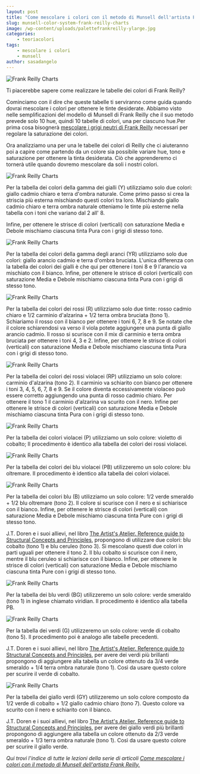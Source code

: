 ```yaml
---
layout: post
title: "Come mescolare i colori con il metodo di Munsell dell'artista Frank Reilly. Le tabelle dei colori di Frank Reilly."
slug: munsell-color-system-frank-reilly-charts
image: /wp-content/uploads/palettefrankreilly-ylarge.jpg
categories:
    - teoriacolori
tags:
    - mescolare i colori
    - munsell
author: sasadangelo
---
```


![Frank Reilly Charts](https://www.disegnoepittura.it/wp-content/uploads/palettefrankreilly-ylarge.jpg "Frank Reilly Charts")

Ti piacerebbe sapere come realizzare le tabelle dei colori di Frank Reilly?

Cominciamo con il dire che queste tabelle ti serviranno come guida quando dovrai mescolare i colori per ottenere le tinte desiderate. Abbiamo visto nelle semplificazioni del modello di Munsell di Frank Reilly che il suo metodo prevede solo 10 hue, quindi 10 tabelle di colori, una per ciascuno hue.Per prima cosa bisognerà [mescolare i grigi neutri di Frank Reilly](https://www.disegnoepittura.it/munsell-color-system-grigi-frank-reilly/) necessari per regolare la saturazione dei colori.

Ora analizziamo una per una le tabelle dei colori di Reilly che ci aiuteranno poi a capire come partendo da un colore sia possibile variare hue, tono e saturazione per ottenere la tinta desiderata. Ciò che apprenderemo ci tornerà utile quando dovremo mescolare da soli i nostri colori.

![Frank Reilly Charts](https://www.disegnoepittura.it/wp-content/uploads/palettefrankreilly-ylarge.jpg "Frank Reilly Charts")

Per la tabella dei colori della gamma dei gialli (Y) utilizziamo solo due colori: giallo cadmio chiaro e terra d'ombra naturale. Come primo passo si crea la striscia più esterna mischiando questi colori tra loro. Mischiando giallo cadmio chiaro e terra ombra naturale otteniamo le tinte più esterne nella tabella con i toni che variano dal 2 all' 8.

Infine, per ottenere le strisce di colori (verticali) con saturazione Media e Debole mischiamo ciascuna tinta Pura con i grigi di stesso tono.

![Frank Reilly Charts](/wp-content/uploads/palettefrankreilly-yr.jpg "Frank Reilly Charts")

Per la tabella dei colori della gamma degli aranci (YR) utilizziamo solo due colori: giallo arancio cadmio e terra d'ombra bruciata. L'unica differenza con la tabella dei colori dei gialli è che qui per ottenere i toni 8 e 9 l'arancio va mischiato con il bianco. Infine, per ottenere le strisce di colori (verticali) con saturazione Media e Debole mischiamo ciascuna tinta Pura con i grigi di stesso tono.

![Frank Reilly Charts](/wp-content/uploads/palettefrankreilly-r.jpg "Frank Reilly Charts")

Per la tabella dei colori dei rossi (R) utilizziamo solo due tinte: rosso cadmio chiaro e 1/2 carminio d'alzarina + 1/2 terra ombra bruciata (tono 1). Schiariamo il rosso con il bianco per ottenere i toni 6, 7, 8 e 9. Se notate che il colore schiarendosi va verso il viola potete aggiungere una punta di giallo arancio cadmio. Il rosso si scurisce con il mix di carminio e terra ombra bruciata per ottenere i toni 4, 3 e 2. Infine, per ottenere le strisce di colori (verticali) con saturazione Media e Debole mischiamo ciascuna tinta Pura con i grigi di stesso tono.

![Frank Reilly Charts](/wp-content/uploads/palettefrankreilly-rp.jpg "Frank Reilly Charts")

Per la tabella dei colori dei rossi violacei (RP) utilizziamo un solo colore: carminio d'alzarina (tono 2). Il carminio va schiarito con bianco per ottenere i toni 3, 4, 5, 6, 7, 8 e 9. Se il colore diventa eccessivamente violaceo può essere corretto aggiungendo una punta di rosso cadmio chiaro. Per ottenere il tono 1 il carminio d'alzarina va scurito con il nero. Infine per ottenere le strisce di colori (verticali) con saturazione Media e Debole mischiamo ciascuna tinta Pura con i grigi di stesso tono.

![Frank Reilly Charts](/wp-content/uploads/palettefrankreilly-p.jpg "Frank Reilly Charts")

Per la tabella dei colori violacei (P) utilizziamo un solo colore: violetto di cobalto; Il procedimento è identico alla tabella dei colori dei rossi violacei.

![Frank Reilly Charts](/wp-content/uploads/palettefrankreilly-pb.jpg "Frank Reilly Charts")

Per la tabella dei colori dei blu violacei (PB) utilizzeremo un solo colore: blu oltremare. Il procedimento è identico alla tabella dei colori violacei.

![Frank Reilly Charts](/wp-content/uploads/palettefrankreilly-b.jpg "Frank Reilly Charts")

Per la tabella dei colori blu (B) utilizziamo un solo colore: 1/2 verde smeraldo + 1/2 blu oltremare (tono 2). Il colore si scurisce con il nero e si schiarisce con il bianco. Infine, per ottenere le strisce di colori (verticali) con saturazione Media e Debole mischiamo ciascuna tinta Pure con i grigi di stesso tono.

J.T. Doren e i suoi allievi, nel libro [The Artist's Atelier. Reference guide to Structural Concepts and Principles](https://www.disegnoepittura.it/the-artists-atelier-reference-guide-to-structural-concepts-and-principles/), propongono di utilizzare due colori: blu cobalto (tono 1) e blu ceruleo (tono 3). Si mescolano questi due colori in parti uguali per ottenere il tono 2. Il blu cobalto si scurisce con il nero, mentre il blu ceruleo si schiarisce con il bianco. Infine, per ottenere le strisce di colori (verticali) con saturazione Media e Debole mischiamo ciascuna tinta Pure con i grigi di stesso tono.

![Frank Reilly Charts](/wp-content/uploads/palettefrankreilly-bg.jpg "Frank Reilly Charts")

Per la tabella dei blu verdi (BG) utilizzeremo un solo colore: verde smeraldo (tono 1) in inglese chiamato viridian. Il procedimento è identico alla tabella PB.

![Frank Reilly Charts](/wp-content/uploads/palettefrankreilly-g.jpg "Frank Reilly Charts")

Per la tabella dei verdi (G) utilizzeremo un solo colore: verde di cobalto (tono 5). Il procedimento poi è analogo alle tabelle precedenti.

J.T. Doren e i suoi allievi, nel libro [The Artist's Atelier. Reference guide to Structural Concepts and Principles](https://www.disegnoepittura.it/the-artists-atelier-reference-guide-to-structural-concepts-and-principles/), per avere dei verdi più brillanti propongono di aggiungere alla tabella un colore ottenuto da 3/4 verde smeraldo + 1/4 terra ombra naturale (tono 1). Così da usare questo colore per scurire il verde di cobalto.

![Frank Reilly Charts](/wp-content/uploads/palettefrankreilly-gy.jpg "Frank Reilly Charts")

Per la tabella dei giallo verdi (GY) utilizzeremo un solo colore composto da 1/2 verde di cobalto + 1/2 giallo cadmio chiaro (tono 7). Questo colore va scurito con il nero e schiarito con il bianco.

J.T. Doren e i suoi allievi, nel libro [The Artist's Atelier. Reference guide to Structural Concepts and Principles](https://www.disegnoepittura.it/the-artists-atelier-reference-guide-to-structural-concepts-and-principles/), per avere dei giallo verdi più brillanti propongono di aggiungere alla tabella un colore ottenuto da 2/3 verde smeraldo + 1/3 terra ombra naturale (tono 1). Così da usare questo colore per scurire il giallo verde.

_Qui trovi l'indice di tutte le lezioni della serie di articoli [Come mescolare i colori con il metodo di Munsell dell'artista Frank Reilly.](https://www.disegnoepittura.it/munsell-color-system/)_
